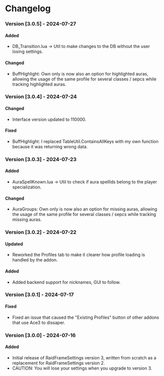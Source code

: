 # **Changelog**
### Version [3.0.5] - 2024-07-27
#### Added
* DB_Transition.lua -> Util to make changes to the DB without the user losing settings.
#### Changed
* BuffHighlight: Own only is now also an option for highlighted auras, allowing the usage of the same profile for several classes / sepcs while tracking highlighted auras.

### Version [3.0.4] - 2024-07-24
#### Changed
* Interface version updated to 110000.

#### Fixed
* BuffHighlight: I replaced TableUtil.ContainsAllKeys with my own function because it was returning wrong data.

### Version [3.0.3] - 2024-07-23
#### Added
* AuraSpellKnown.lua -> Util to check if aura spellIds belong to the player specialization.

#### Changed
* AuraGroups: Own only is now also an option for missing auras, allowing the usage of the same profile for several classes / sepcs while tracking missing auras.

### Version [3.0.2] - 2024-07-22
#### Updated
* Reworked the Profiles tab to make it clearer how profile loading is handled by the addon.
#### Added
* Added backend support for nicknames, GUI to follow.

### Version [3.0.1] - 2024-07-17
#### Fixed
* Fixed an issue that caused the "Existing Profiles" button of other addons that use Ace3 to dissaper.

### Version [3.0.0] - 2024-07-16
#### Added
* Initial release of RaidFrameSettings version 3, written from scratch as a replacement for RaidFrameSettings version 2.
* CAUTION: You will lose your settings when you upgrade to version 3.
